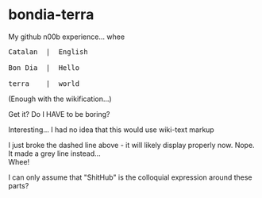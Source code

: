 bondia-terra
============

My github n00b experience... whee

<pre>
Catalan  |  English
 
Bon Dia  |  Hello 

terra    |  world
</pre> (Enough with the wikification...)

Get it?  Do I HAVE to be boring?



Interesting... I had no idea that this would use wiki-text markup

I just broke the dashed line above - it will likely display properly now.
Nope.  It made a grey line instead...  
Whee!

I can only assume that "ShitHub" is the colloquial expression around these parts?
